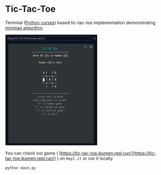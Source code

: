 # Tic-Tac-Toe
Terminal ([Python curses](https://docs.python.org/3/howto/curses.html)) based tic-tac-toe implementation demonstrating [minimax algorithm](https://en.wikipedia.org/wiki/Minimax).

<img src="screenshot.png" width="300"/>

You can check out game ( [https://tic-tac-toe.ikumen.repl.run/](https://tic-tac-toe.ikumen.repl.run/) ) on `Repl.it` or run it locally.

```python
python main.py
```


